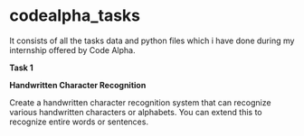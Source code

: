 # codealpha_tasks
It consists of all the tasks data and python files which i have done during my internship offered by Code Alpha.

**Task 1**

**Handwritten Character Recognition**

Create a handwritten character recognition system that can recognize various handwritten characters or
alphabets. You can extend this to recognize entire words or sentences.
